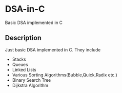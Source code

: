 # DSA-in-C
Basic DSA implemented in C

## Description
Just basic DSA implemented in C. They include
- Stacks
- Queues
- Linked Lists
- Various Sorting Algorithms(Bubble,Quick,Radix etc.)
- Binary Search Tree
- Dijkstra Algorithm
